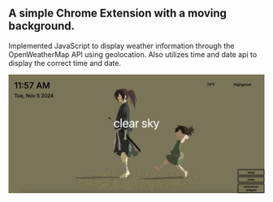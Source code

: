 ## A simple Chrome Extension with a moving background.
Implemented JavaScript to display weather information through the OpenWeatherMap API using geolocation.
Also utilizes time and date api to display the correct time and date. 

![Screenshot](Screenshot.png)